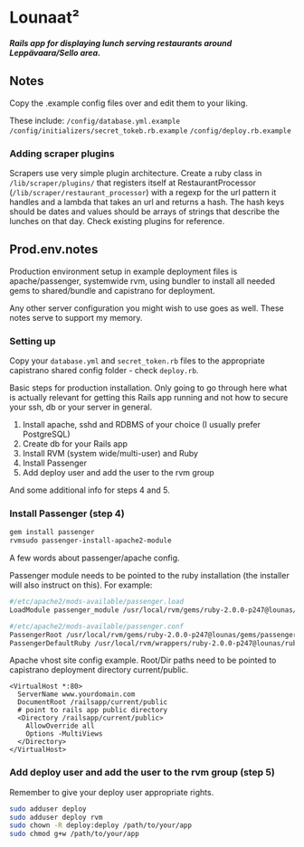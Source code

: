 Lounaat²
========

##### Rails app for displaying lunch serving restaurants around Leppävaara/Sello area.

## Notes

Copy the .example config files over and edit them to your liking.

These include:
`/config/database.yml.example`
`/config/initializers/secret_tokeb.rb.example`
`/config/deploy.rb.example`

### Adding scraper plugins

Scrapers use very simple plugin architecture. Create a ruby class in `/lib/scraper/plugins/` that registers itself at RestaurantProcessor (`/lib/scraper/restaurant_processor`) with a regexp for the url pattern it handles and a lambda that takes an url and returns a hash. The hash keys should be dates and values should be arrays of strings that describe the lunches on that day. Check existing plugins for reference.

## Prod.env.notes

Production environment setup in example deployment files is apache/passenger, systemwide rvm, using bundler to install all needed gems to shared/bundle and capistrano for deployment.

Any other server configuration you might wish to use goes as well. These notes serve to support my memory.

### Setting up

Copy your `database.yml` and `secret_token.rb` files to the appropriate capistrano shared config folder - check `deploy.rb`.

Basic steps for production installation. Only going to go through here what is actually relevant for getting this Rails app running and not how to secure your ssh, db or your server in general.

1. Install apache, sshd and RDBMS of your choice (I usually prefer PostgreSQL)
2. Create db for your Rails app
3. Install RVM (system wide/multi-user) and Ruby
4. Install Passenger
5. Add deploy user and add the user to the rvm group

And some additional info for steps 4 and 5.

### Install Passenger (step 4)

```sh
gem install passenger
rvmsudo passenger-install-apache2-module
```
A few words about passenger/apache config.

Passenger module needs to be pointed to the ruby installation (the installer will also instruct on this). For example:
```sh
#/etc/apache2/mods-available/passenger.load
LoadModule passenger_module /usr/local/rvm/gems/ruby-2.0.0-p247@lounas/gems/passenger-4.0.16/buildout/apache2/mod_passenger.so

#/etc/apache2/mods-available/passenger.conf
PassengerRoot /usr/local/rvm/gems/ruby-2.0.0-p247@lounas/gems/passenger-4.0.16
PassengerDefaultRuby /usr/local/rvm/wrappers/ruby-2.0.0-p247@lounas/ruby
```

Apache vhost site config example.
Root/Dir paths need to be pointed to capistrano deployment directory current/public.
```
<VirtualHost *:80>
  ServerName www.yourdomain.com
  DocumentRoot /railsapp/current/public
  # point to rails app public directory
  <Directory /railsapp/current/public>
    AllowOverride all
    Options -MultiViews
  </Directory>
</VirtualHost>
```

### Add deploy user and add the user to the rvm group (step 5)

Remember to give your deploy user appropriate rights.
```sh
sudo adduser deploy
sudo adduser deploy rvm
sudo chown -R deploy:deploy /path/to/your/app
sudo chmod g+w /path/to/your/app
```
